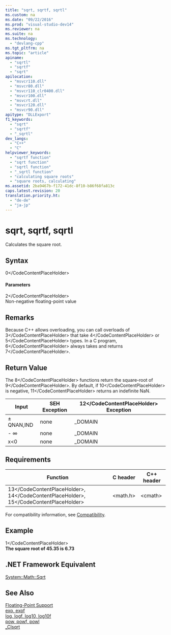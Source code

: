 ```yaml
---
title: "sqrt, sqrtf, sqrtl"
ms.custom: na
ms.date: "09/22/2016"
ms.prod: "visual-studio-dev14"
ms.reviewer: na
ms.suite: na
ms.technology: 
  - "devlang-cpp"
ms.tgt_pltfrm: na
ms.topic: "article"
apiname: 
  - "sqrtl"
  - "sqrtf"
  - "sqrt"
apilocation: 
  - "msvcr110.dll"
  - "msvcr80.dll"
  - "msvcr110_clr0400.dll"
  - "msvcr100.dll"
  - "msvcrt.dll"
  - "msvcr120.dll"
  - "msvcr90.dll"
apitype: "DLLExport"
f1_keywords: 
  - "sqrt"
  - "sqrtf"
  - "_sqrtl"
dev_langs: 
  - "C++"
  - "C"
helpviewer_keywords: 
  - "sqrtf function"
  - "sqrt function"
  - "sqrtl function"
  - "_sqrtl function"
  - "calculating square roots"
  - "square roots, calculating"
ms.assetid: 2ba9467b-f172-41dc-8f10-b86f68fa813c
caps.latest.revision: 20
translation.priority.ht: 
  - "de-de"
  - "ja-jp"
---
```

# sqrt, sqrtf, sqrtl
Calculates the square root.  
  
## Syntax  
  
<CodeContentPlaceHolder>0\</CodeContentPlaceHolder>  
#### Parameters  
 <CodeContentPlaceHolder>2\</CodeContentPlaceHolder>  
 Non-negative floating-point value  
  
## Remarks  
 Because C++ allows overloading, you can call overloads of <CodeContentPlaceHolder>3\</CodeContentPlaceHolder> that take <CodeContentPlaceHolder>4\</CodeContentPlaceHolder> or <CodeContentPlaceHolder>5\</CodeContentPlaceHolder> types. In a C program, <CodeContentPlaceHolder>6\</CodeContentPlaceHolder> always takes and returns <CodeContentPlaceHolder>7\</CodeContentPlaceHolder>.  
  
## Return Value  
 The <CodeContentPlaceHolder>8\</CodeContentPlaceHolder> functions return the square-root of <CodeContentPlaceHolder>9\</CodeContentPlaceHolder>. By default, if <CodeContentPlaceHolder>10\</CodeContentPlaceHolder> is negative, <CodeContentPlaceHolder>11\</CodeContentPlaceHolder> returns an indefinite NaN.  
  
|Input|SEH Exception|<CodeContentPlaceHolder>12\</CodeContentPlaceHolder> Exception|  
|-----------|-------------------|--------------------------|  
|± QNAN,IND|none|_DOMAIN|  
|- ∞|none|_DOMAIN|  
|x<0|none|_DOMAIN|  
  
## Requirements  
  
|Function|C header|C++ header|  
|--------------|--------------|------------------|  
|<CodeContentPlaceHolder>13\</CodeContentPlaceHolder>, <CodeContentPlaceHolder>14\</CodeContentPlaceHolder>, <CodeContentPlaceHolder>15\</CodeContentPlaceHolder>|\<math.h>|\<cmath>|  
  
 For compatibility information, see [Compatibility](../vs140/compatibility.md).  
  
## Example  
  
<CodeContentPlaceHolder>1\</CodeContentPlaceHolder>  
 **The square root of 45.35 is 6.73**   
## .NET Framework Equivalent  
 [System::Math::Sqrt](https://msdn.microsoft.com/en-us/library/system.math.sqrt.aspx)  
  
## See Also  
 [Floating-Point Support](../vs140/floating-point-support.md)   
 [exp, expf](../vs140/exp--expf.md)   
 [log, logf, log10, log10f](../vs140/log--logf--log10--log10f.md)   
 [pow, powf, powl](../vs140/pow--powf--powl.md)   
 [_CIsqrt](../vs140/_cisqrt.md)